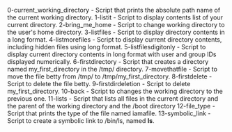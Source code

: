 0-current_working_directory - Script that prints the absolute path name of the current working directory.
1-listit - Script to display contents list of your current directory.
2-bring_me_home - Script to change working directory to the user's home directory.
3-listfiles - Script to display directory contents in a long format.
4-listmorefiles - Script to display current directory contents, including hidden files using long format.
5-listfilesdigitonly - Script to display current directory contents in long format with user and group IDs displayed numerically.
6-firstdirectory - Script that creates a directory named my_first_directory in the /tmp/ directory.
7-movethatfile - Script to move the file betty from /tmp/ to /tmp/my_first_directory.
8-firstdelete - Script to delete the file betty.
9-firstdirdeletion - Script to delete my_first_directory.
10-back - Script to changes the working directory to the previous one.
11-lists - Script that lists all files in the current directory and the parent of the working directory and the /boot directory
12-file_type - Script that prints the type of the file named iamafile.
13-symbolic_link - Script to create a symbolic link to /bin/ls, named __ls__.
